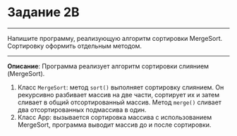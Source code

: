 # Задание 2B
***
Напишите программу, реализующую алгоритм сортировки MergeSort. Сортировку оформить отдельным методом.
***
**Описание**: Программа реализует алгоритм сортировки слиянием (MergeSort).

1. Класс `MergeSort`: метод `sort()` выполняет сортировку слиянием. Он рекурсивно разбивает массив на две части, сортирует их и затем сливает в общий отсортированный массив. Метод `merge()` сливает два отсортированных подмассива в один.
2. Класс App: вызывается сортировка массива с использованием MergeSort, программа выводит массив до и после сортировки.
